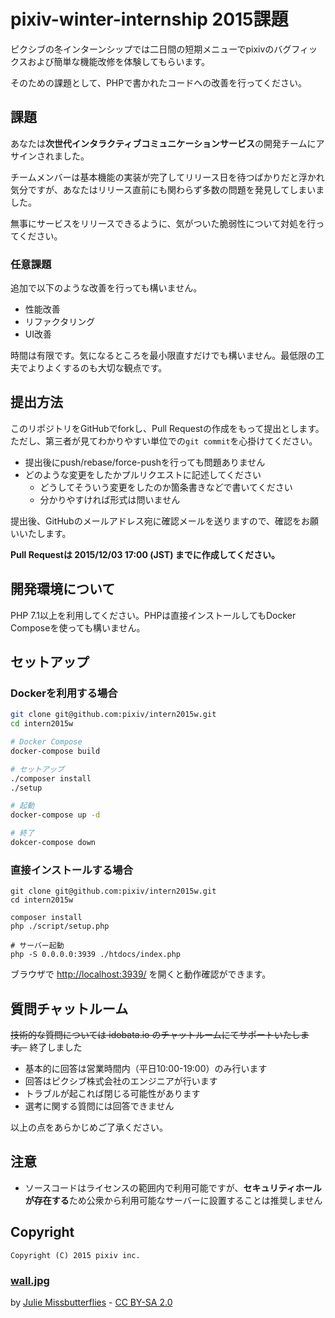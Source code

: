 # pixiv-winter-internship 2015課題

ピクシブの冬インターンシップでは二日間の短期メニューでpixivのバグフィックスおよび簡単な機能改修を体験してもらいます。

そのための課題として、PHPで書かれたコードへの改善を行ってください。

## 課題

あなたは**次世代インタラクティブコミュニケーションサービス**の開発チームにアサインされました。

チームメンバーは基本機能の実装が完了してリリース日を待つばかりだと浮かれ気分ですが、あなたはリリース直前にも関わらず多数の問題を発見してしまいました。

無事にサービスをリリースできるように、気がついた脆弱性について対処を行ってください。

### 任意課題

追加で以下のような改善を行っても構いません。

 * 性能改善
 * リファクタリング
 * UI改善

時間は有限です。気になるところを最小限直すだけでも構いません。最低限の工夫でよりよくするのも大切な観点です。

## 提出方法

このリポジトリをGitHubでforkし、Pull Requestの作成をもって提出とします。ただし、第三者が見てわかりやすい単位での`git commit`を心掛けてください。

* 提出後にpush/rebase/force-pushを行っても問題ありません
* どのような変更をしたかプルリクエストに記述してください
  * どうしてそういう変更をしたのか箇条書きなどで書いてください
  * 分かりやすければ形式は問いません

提出後、GitHubのメールアドレス宛に確認メールを送りますので、確認をお願いいたします。

__Pull Requestは 2015/12/03 17:00 (JST) までに作成してください。__

## 開発環境について

PHP 7.1以上を利用してください。PHPは直接インストールしてもDocker Composeを使っても構いません。


## セットアップ

### Dockerを利用する場合

```sh
git clone git@github.com:pixiv/intern2015w.git
cd intern2015w

# Docker Compose
docker-compose build

# セットアップ
./composer install
./setup

# 起動
docker-compose up -d

# 終了
dokcer-compose down
```

### 直接インストールする場合


```
git clone git@github.com:pixiv/intern2015w.git
cd intern2015w

composer install
php ./script/setup.php

# サーバー起動
php -S 0.0.0.0:3939 ./htdocs/index.php
```

ブラウザで [http://localhost:3939/](http://localhost:3939/) を開くと動作確認ができます。

## 質問チャットルーム

~~技術的な質問については idobata.io のチャットルームにてサポートいたします。~~ 終了しました

 * 基本的に回答は営業時間内（平日10:00-19:00）のみ行います
 * 回答はピクシブ株式会社のエンジニアが行います
 * トラブルが起これば閉じる可能性があります
 * 選考に関する質問には回答できません

以上の点をあらかじめご了承ください。

## 注意

* ソースコードはライセンスの範囲内で利用可能ですが、**セキュリティホールが存在する**ため公衆から利用可能なサーバーに設置することは推奨しません

## Copyright

    Copyright (C) 2015 pixiv inc.

### [wall.jpg](https://www.flickr.com/photos/missbutterfly/20630854981/in/photolist-xr5wqe-8gYDbE-53Vts2-bv7mcy-pypa8W-cj1FNE-oPCf9i-nDHKRJ-eZTdu6-fRNYJt-rBbwpA-5xQJag-foM8Lk-zFKCcs-5eMsfq-nrAyGX-ncdJvQ-amLm3g-aVhz5n-98wgNj-8suDTx-qFKXCX-8pFYik-6YgxJ6-o76w6Q-nK7dKV-4PhUdE-fxzBSk-dN895J-5NBj93-2H4Hwi-4fj2Sc-741VDU-9H6FrD-cYcrDG-btDqqB-snfcc9-9Nke5x-aq6YDK-9LzoPF-adBqvw-5NBj9K-e4MNz2-NMuah-8ACb9x-7Cyxxf-6QKN8G-c8D39m-sDtsoH-ajBPqC)

by [Julie Missbutterflies](https://www.flickr.com/photos/missbutterfly/) - [CC BY-SA 2.0](https://creativecommons.org/licenses/by-sa/2.0/)

